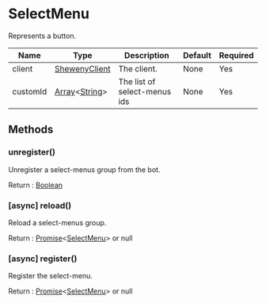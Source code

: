 # SelectMenu

Represents a button.

| Name     | Type                                                                                                                                                                                               | Description                  | Default | Required |
| -------- | -------------------------------------------------------------------------------------------------------------------------------------------------------------------------------------------------- | ---------------------------- | ------- | -------- |
| client   | [ShewenyClient](./ShewenyClient.md)                                                                                                                                                                | The client.                  | None    | Yes      |
| customId | [Array](https://developer.mozilla.org/en-US/docs/Web/JavaScript/Reference/Global_Objects/Array)<[String](https://developer.mozilla.org/en-US/docs/Web/JavaScript/Reference/Global_Objects/String)> | The list of select-menus ids | None    | Yes      |

## Methods

### unregister()

Unregister a select-menus group from the bot.

Return : [Boolean](https://developer.mozilla.org/en-US/docs/Web/JavaScript/Reference/Global_Objects/Boolean)

### [async] reload()

Reload a select-menus group.

Return : [Promise](https://developer.mozilla.org/en-US/docs/Web/JavaScript/Reference/Global_Objects/Promise)<[SelectMenu](.)> or null

### [async] register()

Register the select-menu.

Return : [Promise](https://developer.mozilla.org/en-US/docs/Web/JavaScript/Reference/Global_Objects/Promise)<[SelectMenu](.)> or null
